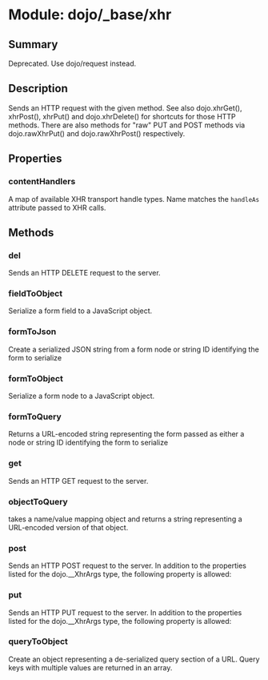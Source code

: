 # Module: dojo/_base/xhr

## Summary

Deprecated.   Use dojo/request instead.
## Description

Sends an HTTP request with the given method.
See also dojo.xhrGet(), xhrPost(), xhrPut() and dojo.xhrDelete() for shortcuts
for those HTTP methods. There are also methods for "raw" PUT and POST methods
via dojo.rawXhrPut() and dojo.rawXhrPost() respectively.
## Properties

### contentHandlers
A map of available XHR transport handle types. Name matches the
`handleAs` attribute passed to XHR calls.

## Methods

### del
Sends an HTTP DELETE request to the server.

### fieldToObject
Serialize a form field to a JavaScript object.

### formToJson
Create a serialized JSON string from a form node or string
ID identifying the form to serialize

### formToObject
Serialize a form node to a JavaScript object.

### formToQuery
Returns a URL-encoded string representing the form passed as either a
node or string ID identifying the form to serialize

### get
Sends an HTTP GET request to the server.

### objectToQuery
takes a name/value mapping object and returns a string representing
a URL-encoded version of that object.

### post
Sends an HTTP POST request to the server. In addition to the properties
listed for the dojo.__XhrArgs type, the following property is allowed:

### put
Sends an HTTP PUT request to the server. In addition to the properties
listed for the dojo.__XhrArgs type, the following property is allowed:

### queryToObject
Create an object representing a de-serialized query section of a
URL. Query keys with multiple values are returned in an array.


